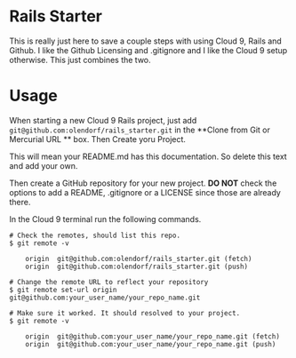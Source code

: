 
# Rails Starter

This is really just here to save a couple steps with using Cloud 9, Rails and Github. I like the Github Licensing and .gitignore and I like the Cloud 9 setup  otherwise. This just combines the two.

# Usage

When starting a new Cloud 9 Rails project, just add `git@github.com:olendorf/rails_starter.git` in the **Clone from Git or Mercurial URL ** box. Then Create yoru Project.

This will mean your README.md has this documentation. So delete this text and add your own. 

Then create a GitHub repository for your new project. **DO NOT** check the options to add a README, .gitignore or a LICENSE since those are already there.

In the Cloud 9 terminal run the following commands.

```
# Check the remotes, should list this repo.
$ git remote -v  

    origin  git@github.com:olendorf/rails_starter.git (fetch)
    origin  git@github.com:olendorf/rails_starter.git (push)
    
# Change the remote URL to reflect your repository
$ git remote set-url origin git@github.com:your_user_name/your_repo_name.git

# Make sure it worked. It should resolved to your project.
$ git remote -v 

    origin  git@github.com:your_user_name/your_repo_name.git (fetch)
    origin  git@github.com:your_user_name/your_repo_name.git (push)
```
